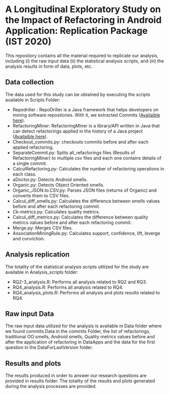 # A Longitudinal Exploratory Study on the Impact of Refactoring in Android Application: Replication Package (IST 2020)
This repository contains all the material required to replicate our analysis, including (i) the raw input data (ii) the statistical analysis scripts, and (iii) the analysis results in form of data, plots, etc.



Data collection
---------------
The data used for this study can be obtained by executing the scripts available in Scripts Folder: 

* Repodriller : RepoDriller is a Java framework that helps developers on mining software repositories. With it, we extracted Commits ([Availaible here](https://github.com/mauricioaniche/repodriller)).
* RefactoringMiner: RefactoringMiner is a library/API written in Java that can detect refactorings applied in the history of a Java project ([Availaible here](https://github.com/tsantalis/RefactoringMiner)).
* Checkout_commits.py: checkouts commits before and after each applied refactoring.
* SeparateCommit.py: Splits all_refactorings files (Results of RefactoringMiner) to multiple csv files and each one contains details of a single commit. 
* CalculRefactoring.py: Calculates the number of refactoring operations in each class.  
* aDoctor.py: Detects Android smells.
* Organic.py: Detects Object Oriented smells.
* Organic_JSON.to.CSV.py: Parses JSON files (returns of Organic) and converts them to CSV files.
* Calcul_diff_smells.py: Calculates the difference between smells values before and after each refactoring commit.
* Ck-metrics.py: Calculates quality metrics.
* Calcul_diff_metrics.py: Calculates the difference between quality metrics values before and after each refactoring commit.
* Merge.py: Merges CSV files. 
* AssociationMiningRule.py: Calculates support, confidence, lift, leverge and conviction.

Analysis replication
---------------
The totality of the statistical analysis scripts utilized for the study are available in Analysis_scripts folder: 

* RQ2-3_analysis.R: Performs all analysis related to RQ2 and RQ3.
* RQ4_analysis.R: Performs all analysis related to RQ4.
* RQ4_analysis_plots.R: Performs all analysis and plots results related to RQ4.

Raw input Data
---------------
The raw input data utilized for the analysis is available in Data folder where we found commits Data in the commits Folder, the list of refactorings, traditional
OO smells, Android smells, Quality metrics values before and after the application of refactoring in DataApps and the data for the first question in the DataForLastVersion folder.

Results and plots
---------------
The results produced in order to answer our research questions are provided in results folder. The totality of the results and plots generated during the analysis processes are provided.
